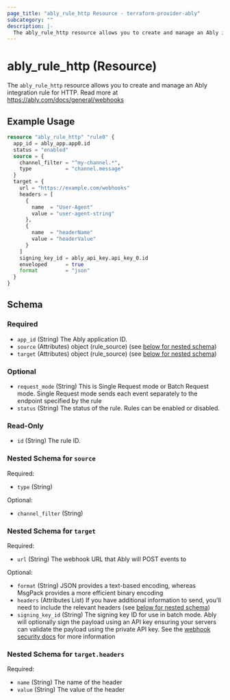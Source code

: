 ```yaml
---
page_title: "ably_rule_http Resource - terraform-provider-ably"
subcategory: ""
description: |-
  The ably_rule_http resource allows you to create and manage an Ably integration rule for HTTP. Read more at https://ably.com/docs/general/webhooks
---
```


# ably_rule_http (Resource)

The `ably_rule_http` resource allows you to create and manage an Ably integration rule for HTTP. Read more at https://ably.com/docs/general/webhooks


## Example Usage

```terraform
resource "ably_rule_http" "rule0" {
  app_id = ably_app.app0.id
  status = "enabled"
  source = {
    channel_filter = "^my-channel.*",
    type           = "channel.message"
  }
  target = {
    url = "https://example.com/webhooks"
    headers = [
      {
        name  = "User-Agent"
        value = "user-agent-string"
      },
      {
        name  = "headerName"
        value = "headerValue"
      }
    ]
    signing_key_id = ably_api_key.api_key_0.id
    enveloped      = true
    format         = "json"
  }
}
```

<!-- schema generated by tfplugindocs -->
## Schema

### Required

- `app_id` (String) The Ably application ID.
- `source` (Attributes) object (rule_source) (see [below for nested schema](#nestedatt--source))
- `target` (Attributes) object (rule_source) (see [below for nested schema](#nestedatt--target))

### Optional

- `request_mode` (String) This is Single Request mode or Batch Request mode. Single Request mode sends each event separately to the endpoint specified by the rule
- `status` (String) The status of the rule. Rules can be enabled or disabled.

### Read-Only

- `id` (String) The rule ID.

<a id="nestedatt--source"></a>
### Nested Schema for `source`

Required:

- `type` (String)

Optional:

- `channel_filter` (String)


<a id="nestedatt--target"></a>
### Nested Schema for `target`

Required:

- `url` (String) The webhook URL that Ably will POST events to

Optional:

- `format` (String) JSON provides a text-based encoding, whereas MsgPack provides a more efficient binary encoding
- `headers` (Attributes List) If you have additional information to send, you'll need to include the relevant headers (see [below for nested schema](#nestedatt--target--headers))
- `signing_key_id` (String) The signing key ID for use in batch mode. Ably will optionally sign the payload using an API key ensuring your servers can validate the payload using the private API key. See the [webhook security docs](https://ably.com/docs/general/webhooks#security) for more information

<a id="nestedatt--target--headers"></a>
### Nested Schema for `target.headers`

Required:

- `name` (String) The name of the header
- `value` (String) The value of the header